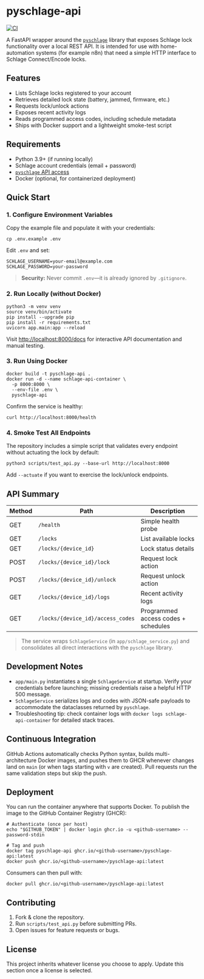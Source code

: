 pyschlage-api
=============

[![CI](https://github.com/RobertHolstein/pyschlage-api/actions/workflows/ci.yml/badge.svg)](https://github.com/RobertHolstein/pyschlage-api/actions/workflows/ci.yml)

A FastAPI wrapper around the [`pyschlage`](https://pypi.org/project/pyschlage/) library that exposes Schlage lock functionality over a local REST API. It is intended for use with home-automation systems (for example n8n) that need a simple HTTP interface to Schlage Connect/Encode locks.

Features
--------

- Lists Schlage locks registered to your account
- Retrieves detailed lock state (battery, jammed, firmware, etc.)
- Requests lock/unlock actions
- Exposes recent activity logs
- Reads programmed access codes, including schedule metadata
- Ships with Docker support and a lightweight smoke-test script

Requirements
------------

- Python 3.9+ (if running locally)
- Schlage account credentials (email + password)
- [`pyschlage` API access](https://github.com/bdraco/pyschlage)
- Docker (optional, for containerized deployment)

Quick Start
-----------

### 1. Configure Environment Variables

Copy the example file and populate it with your credentials:

```
cp .env.example .env
```

Edit `.env` and set:

```
SCHLAGE_USERNAME=your-email@example.com
SCHLAGE_PASSWORD=your-password
```

> **Security:** Never commit `.env`—it is already ignored by `.gitignore`.

### 2. Run Locally (without Docker)

```
python3 -m venv venv
source venv/bin/activate
pip install --upgrade pip
pip install -r requirements.txt
uvicorn app.main:app --reload
```

Visit <http://localhost:8000/docs> for interactive API documentation and manual testing.

### 3. Run Using Docker

```
docker build -t pyschlage-api .
docker run -d --name schlage-api-container \
  -p 8000:8000 \
  --env-file .env \
  pyschlage-api
```

Confirm the service is healthy:

```
curl http://localhost:8000/health
```

### 4. Smoke Test All Endpoints

The repository includes a simple script that validates every endpoint without actuating the lock by default:

```
python3 scripts/test_api.py --base-url http://localhost:8000
```

Add `--actuate` if you want to exercise the lock/unlock endpoints.

API Summary
-----------

| Method | Path | Description |
| ------ | ---- | ----------- |
| GET | `/health` | Simple health probe |
| GET | `/locks` | List available locks |
| GET | `/locks/{device_id}` | Lock status details |
| POST | `/locks/{device_id}/lock` | Request lock action |
| POST | `/locks/{device_id}/unlock` | Request unlock action |
| GET | `/locks/{device_id}/logs` | Recent activity logs |
| GET | `/locks/{device_id}/access_codes` | Programmed access codes + schedules |

> The service wraps `SchlageService` (in `app/schlage_service.py`) and consolidates all direct interactions with the `pyschlage` library.

Development Notes
-----------------

- `app/main.py` instantiates a single `SchlageService` at startup. Verify your credentials before launching; missing credentials raise a helpful HTTP 500 message.
- `SchlageService` serializes logs and codes with JSON-safe payloads to accommodate the dataclasses returned by `pyschlage`.
- Troubleshooting tip: check container logs with `docker logs schlage-api-container` for detailed stack traces.

Continuous Integration
----------------------

GitHub Actions automatically checks Python syntax, builds multi-architecture Docker images, and pushes them to GHCR whenever changes land on `main` (or when tags starting with `v` are created). Pull requests run the same validation steps but skip the push.

Deployment
----------

You can run the container anywhere that supports Docker. To publish the image to the GitHub Container Registry (GHCR):

```
# Authenticate (once per host)
echo "$GITHUB_TOKEN" | docker login ghcr.io -u <github-username> --password-stdin

# Tag and push
docker tag pyschlage-api ghcr.io/<github-username>/pyschlage-api:latest
docker push ghcr.io/<github-username>/pyschlage-api:latest
```

Consumers can then pull with:

```
docker pull ghcr.io/<github-username>/pyschlage-api:latest
```

Contributing
------------

1. Fork & clone the repository.
2. Run `scripts/test_api.py` before submitting PRs.
3. Open issues for feature requests or bugs.

License
-------

This project inherits whatever license you choose to apply. Update this section once a license is selected.
